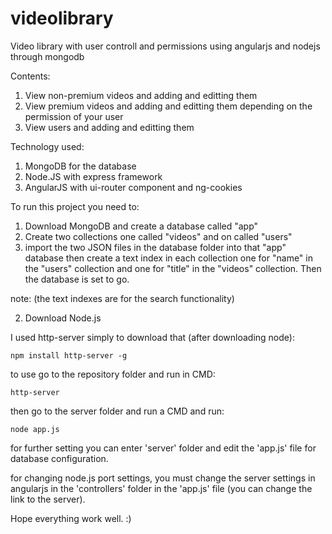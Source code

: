 # videolibrary
Video library with user controll and permissions using angularjs and nodejs through mongodb

Contents:
  1. View non-premium videos and adding and editting them
  2. View premium videos and adding and editting them depending on the permission of your user
  3. View users and adding and editting them

Technology used:
  1. MongoDB for the database
  2. Node.JS with express framework
  3. AngularJS with ui-router component and ng-cookies

To run this project you need to:
  1. Download MongoDB and create a database called "app"
  2. Create two collections one called "videos" and on called "users"
  3. import the two JSON files in the database folder into that "app" database then create a text index in each collection one for "name" in the "users" collection and one for "title" in the "videos" collection. Then the database is set to go.
  
  note: (the text indexes are for the search functionality)
  
  2. Download Node.js
  

I used http-server simply to download that (after downloading node):

```
npm install http-server -g
```
to use go to the repository folder and run in CMD:

```
http-server
```

then go to the server folder and run a CMD and run:

```
node app.js
```

for further setting you can enter 'server' folder and edit the 'app.js' file for database configuration.

for changing node.js port settings, you must change the server settings in angularjs in the 'controllers' folder in the 'app.js' file
(you can change the link to the server).

Hope everything work well. :)
